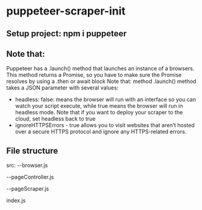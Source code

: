 # puppeteer-scraper-init

## Setup project: npm i puppeteer

## Note that:
Puppeteer has a .launch() method that launches an instance of a browsers. This method returns a Promise, so you have to  make sure
the Promise resolves by using a .then or await block
Note that: method .launch() method takes a JSON parameter with several values:
+ headless: false: means the browser will run with an interface so you can watch your script execute, while true means the browser
 will run in headless mode. Note that if you want to deploy your scraper to the cloud, set headless back to true
+ ignoreHTTPSErrors - true allows you to visit websites that aren’t hosted over a secure HTTPS protocol and ignore any HTTPS-related errors.

## File structure
src:
--browser.js

--pageController.js

--pageScraper.js

index.js

